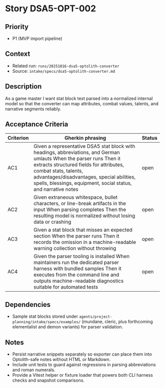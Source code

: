 # Story DSA5-OPT-002

## Priority
- P1 (MVP import pipeline)

## Context
- Related run: `runs/20251016-dsa5-optolith-converter`
- Source: `intake/specs/dsa5-optolith-converter.md`

## Description
As a game master I want stat block text parsed into a normalized internal model so that the converter can map attributes, combat values, talents, and narrative segments reliably.

## Acceptance Criteria
| Criterion | Gherkin phrasing | Status |
| --- | --- | --- |
| AC1 | Given a representative DSA5 stat block with headings, abbreviations, and German umlauts When the parser runs Then it extracts structured fields for attributes, combat stats, talents, advantages/disadvantages, special abilities, spells, blessings, equipment, social status, and narrative notes | open |
| AC2 | Given extraneous whitespace, bullet characters, or line-break artifacts in the input When parsing completes Then the resulting model is normalized without losing data or crashing | open |
| AC3 | Given a stat block that misses an expected section When the parser runs Then it records the omission in a machine-readable warning collection without throwing | open |
| AC4 | Given the parser tooling is installed When maintainers run the dedicated parser harness with bundled samples Then it executes from the command line and outputs machine-readable diagnostics suitable for automated tests | open |

## Dependencies
- Sample stat blocks stored under `agents/project-planning/intake/specs/examples/` (mundane, cleric, plus forthcoming elementalist and demon variants) for parser validation.

## Notes
- Persist narrative snippets separately so exporter can place them into Optolith-safe notes without HTML or Markdown.
- Include unit tests to guard against regressions in parsing abbreviations and roman numerals.
- Provide a Vitest helper or fixture loader that powers both CLI harness checks and snapshot comparisons.
